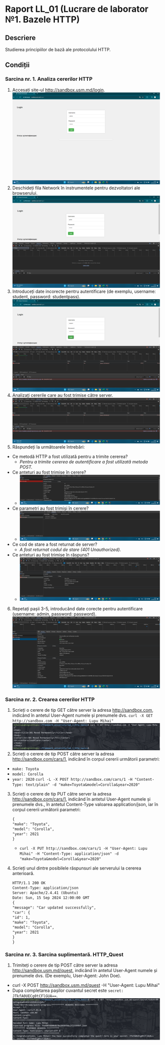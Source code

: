 # Raport LL_01 (Lucrare de laborator №1. Bazele HTTP)

## Descriere

Studierea principiilor de bază ale protocolului HTTP.

## Condiții

### Sarcina nr. 1. Analiza cererilor HTTP

1. Accesați site-ul http://sandbox.usm.md/login.
   ![Accesare website.](images/q1.png)
2. Deschideți fila Network în instrumentele pentru dezvoltatori ale browserului.
   ![Deschidere fila Network.](images/q2.png)
3. Introduceți date incorecte pentru autentificare (de exemplu, username: student, password: studentpass).
   ![Autentificare prin date incorecte.](images/q3.png)
4. Analizați cererile care au fost trimise către server.
   ![A fost trimisă o cerere de tip POST.](images/q4.png)
5. Răspundeți la următoarele întrebări:

- Ce metodă HTTP a fost utilizată pentru a trimite cererea?
  - _Pentru a trimite cererea de autentificare a fost utilizată metoda POST._
- Ce anteturi au fost trimise în cerere?
  - ![Anteturile trimise în cerere](images/q5b.png)
- Ce parametri au fost trimiși în cerere?
  - ![Parametrii trimiși în cerere, valorile pentru username și passowrd.](images/q5c.png)
- Ce cod de stare a fost returnat de server?
  - _A fost returnat codul de stare (401 Unauthorized)._
- Ce anteturi au fost trimise în răspuns?
  - ![Anteturile trimise în răspuns.](images/q5e.png)

6. Repetați pașii 3-5, introducând date corecte pentru autentificare (username: admin, password: password).
   ![Cerere de tip POST cu codul de stare 200 OK returnat.](images/q6.png)

### Sarcina nr. 2. Crearea cererilor HTTP

1. Scrieți o cerere de tip GET către server la adresa http://sandbox.com, indicând în antetul User-Agent numele și prenumele dvs.
   `curl -X GET http://sandbox.com -H "User-Agent: Lupu Mihai"`
   ![Cerere get.](images/2q1.png)
2. Scrieți o cerere de tip POST către server la adresa http://sandbox.com/cars/1, indicând în corpul cererii următorii parametri:

- `make: Toyota`
- `model: Corolla`
- `year: 2020`
  `curl -L -X POST http://sandbox.com/cars/1 -H "Content-Type: text/plain" -d "make=Toyota&model=Corolla&year=2020"`

3. Scrieți o cerere de tip PUT către server la adresa http://sandbox.com/cars/1, indicând în antetul User-Agent numele și prenumele dvs., în antetul Content-Type valoarea application/json, iar în corpul cererii următorii parametri:

   ```
   {
   "make": "Toyota",
   "model": "Corolla",
   "year": 2021
   }
   ```

   - `curl -X PUT http://sandbox.com/cars/1 -H "User-Agent: Lupu Mihai" -H "Content-Type: application/json" -d "make=Toyota&model=Corolla&year=2020"`

4. Scrieți unul dintre posibilele răspunsuri ale serverului la cererea anterioară.
   ```
   HTTP/1.1 200 OK
   Content-Type: application/json
   Server: Apache/2.4.41 (Ubuntu)
   Date: Sun, 15 Sep 2024 12:00:00 GMT
   {
   "message": "Car updated successfully",
   "car": {
   "id": 1,
   "make": "Toyota",
   "model": "Corolla",
   "year": 2021
   }
   }
   ```

### Sarcina nr. 3. Sarcina suplimentară. HTTP_Quest

1. Trimiteți o cerere de tip POST către server la adresa http://sandbox.usm.md/quest, indicând în antetul User-Agent numele și prenumele dvs. (De exemplu, User-Agent: John Doe).

- curl -X POST http://sandbox.usm.md/quest -H "User-Agent: Lupu Mihai"
- Dupa completarea pașilor cuvantul secret este `secret: JTkfA0UECg0tCFlGUA==`.
  ![Secret.](images/3q.png)
